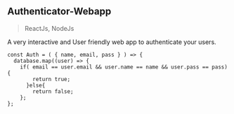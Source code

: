 ## Authenticator-Webapp
> ReactJs, NodeJs


A very interactive and User friendly web app to authenticate your users.
```Js
const Auth = ( { name, email, pass } ) => {
  database.map((user) => {
    if( email == user.email && user.name == name && user.pass == pass) {
        return true;
      }else{
        return false;
    };
};
```
